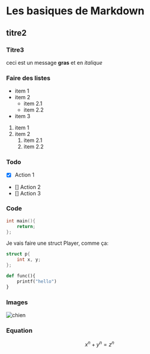 # Les basiques de Markdown

## titre2

### Titre3
ceci est un message **gras** et en *italique*

### Faire des listes
- item 1
- item 2
  - item 2.1
  - item 2.2
- item 3
1. item 1
2. item 2
    1. item 2.1
   2. item 2.2

### Todo
- [x] Action 1
- [] Action 2
- [] Action 3

### Code
```c
int main(){
    return;
};
``` 
Je vais faire une struct Player, comme ça:
```c
struct p{
    int x, y;
};
```
```python
def func(){
    printf("hello")
}
```
### Images

![chien](https://picsum.photos/id/237/536/354)

### Equation

$$x^n + y^n = z^n $$



